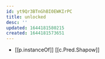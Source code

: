 ```yaml
---
id: yt9Qr3BTnGhBI0EWKIrPC
title: unlocked
desc: ''
updated: 1644181580215
created: 1644181573651
---
```


- [[p.instanceOf]] [[c.Pred.Shapow]]
